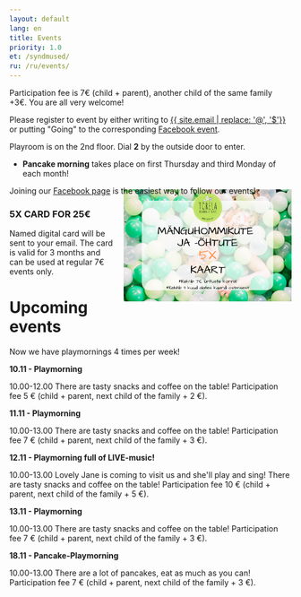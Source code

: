 ```yaml
---
layout: default
lang: en
title: Events
priority: 1.0
et: /syndmused/
ru: /ru/events/
---
```


Participation fee is 7€ (child + parent), another child of the same family +3€. You are all very welcome!

Please register to event by either writing to [{{ site.email | replace: '@', '$'}}](mailto) or putting "Going" to the corresponding [Facebook event](https://www.facebook.com/pg/Torelamangutuba/events/).

Playroom is on the 2nd floor. Dial **2** by the outside door to enter. 

 * **Pancake morning** takes place on first Thursday and third Monday of each month!

Joining our [Facebook page](https://www.facebook.com/Torelamangutuba/events/) is the easiest way to follow our events! 

### 5X CARD FOR 25€

<img alt="5x card" src="../../syndmused/5x-kaart.png" height="200" style="float: right; margin-top: -5em; margin-left: 1em">

Named digital card will be sent to your email. The card is valid for 3 months and can be used at regular 7€ events only.

# Upcoming events

Now we have playmornings 4 times per week!



**10.11 - Playmorning**

10.00-12.00
There are tasty snacks and coffee on the table! 
Participation fee 5 € (child + parent, next child of the family + 2 €).


**11.11 - Playmorning**

10.00-13.00
There are tasty snacks and coffee on the table! 
Participation fee 7 € (child + parent, next child of the family + 3 €).


**12.11 - Playmorning full of LIVE-music!**

10.00-13.00
Lovely Jane is coming to visit us and she'll play and sing!
There are tasty snacks and coffee on the table! 
Participation fee 10 € (child + parent, next child of the family + 5 €).


**13.11 - Playmorning**

10.00-13.00
There are tasty snacks and coffee on the table! 
Participation fee 7 € (child + parent, next child of the family + 3 €).



**18.11 - Pancake-Playmorning**

10.00-13.00
There are a lot of pancakes, eat as much as you can!
Participation fee 7 € (child + parent, next child of the family + 3 €).

